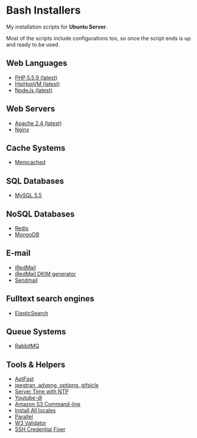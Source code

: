 Bash Installers
==============

My installation scripts for **Ubuntu Server**. 

Most of the scripts include configurations too, so once the script ends is up and ready to be used.

## Web Languages
- [PHP 5.5.9 (latest)](https://raw.github.com/nilopc/bashInstallers/master/php5.sh)
- [HipHopVM (latest)](https://raw.github.com/nilopc/bashInstallers/master/php-hiphop-nginx.sh)
- [NodeJs (latest)](https://raw.github.com/nilopc/bashInstallers/master/nodejs.sh)

## Web Servers
- [Apache 2.4 (latest)](https://raw.github.com/nilopc/bashInstallers/master/apache2.sh)
- [Nginx](https://raw.github.com/nilopc/bashInstallers/master/nginx.sh)

## Cache Systems
- [Memcached](https://raw.github.com/nilopc/bashInstallers/master/memcached.sh)

## SQL Databases
- [MySQL 5.5](https://raw.github.com/nilopc/bashInstallers/master/mySQL.sh)

## NoSQL Databases
- [Redis](https://raw.github.com/nilopc/bashInstallers/master/redis.sh)
- [MongoDB](https://raw.github.com/nilopc/bashInstallers/master/mongoDB.sh)

## E-mail
- [iRedMail](https://raw.github.com/nilopc/bashInstallers/master/iredmail.sh)
- [iRedMail DKIM generator](https://raw.github.com/nilopc/bashInstallers/master/iredmail-amavisd-dkim.sh)
- [Sendmail](https://raw.github.com/nilopc/bashInstallers/master/sendMail.sh)
 
## Fulltext search engines
- [ElasticSearch](https://raw.github.com/nilopc/bashInstallers/master/elasticsearch.sh)

## Queue Systems
- [RabbitMQ](https://raw.github.com/nilopc/bashInstallers/master/rabbitMQ.sh)

## Tools & Helpers
- [AptFast](https://raw.github.com/nilopc/bashInstallers/master/aptfast.sh)
- [jpegtran, advpng, optipng, gifsicle](https://raw.github.com/nilopc/bashInstallers/master/imageOptimization.sh)
- [Server Time with NTP](https://raw.github.com/nilopc/bashInstallers/master/serverTime.sh)
- [Youtube-dl](https://raw.github.com/nilopc/bashInstallers/master/youtubeDownloader.sh)
- [Amazon S3 Command-line](https://raw.github.com/nilopc/bashInstallers/master/amazonS3Cmd.sh)
- [Install All locales](https://raw.github.com/nilopc/bashInstallers/master/installLocales.sh)
- [Parallel](https://raw.github.com/nilopc/bashInstallers/master/parallel.sh)
- [W3 Validator](https://raw.github.com/nilopc/bashInstallers/master/w3c_validator.sh)
- [SSH Credential Fixer](https://raw.github.com/nilopc/bashInstallers/master/ssh-credential-fixer.sh)
